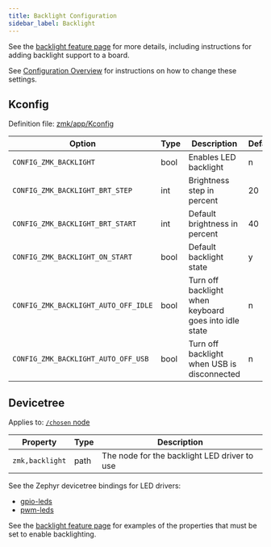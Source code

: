 ```yaml
---
title: Backlight Configuration
sidebar_label: Backlight
---
```


See the [backlight feature page](/docs/features/backlight) for more details, including instructions for adding backlight support to a board.

See [Configuration Overview](/docs/config) for instructions on how to change these settings.

## Kconfig

Definition file: [zmk/app/Kconfig](https://github.com/zmkfirmware/zmk/blob/main/app/Kconfig)

| Option                               | Type | Description                                           | Default |
| ------------------------------------ | ---- | ----------------------------------------------------- | ------- |
| `CONFIG_ZMK_BACKLIGHT`               | bool | Enables LED backlight                                 | n       |
| `CONFIG_ZMK_BACKLIGHT_BRT_STEP`      | int  | Brightness step in percent                            | 20      |
| `CONFIG_ZMK_BACKLIGHT_BRT_START`     | int  | Default brightness in percent                         | 40      |
| `CONFIG_ZMK_BACKLIGHT_ON_START`      | bool | Default backlight state                               | y       |
| `CONFIG_ZMK_BACKLIGHT_AUTO_OFF_IDLE` | bool | Turn off backlight when keyboard goes into idle state | n       |
| `CONFIG_ZMK_BACKLIGHT_AUTO_OFF_USB`  | bool | Turn off backlight when USB is disconnected           | n       |

## Devicetree

Applies to: [`/chosen` node](https://docs.zephyrproject.org/latest/build/dts/intro.html#aliases-and-chosen-nodes)

| Property        | Type | Description                                  |
| --------------- | ---- | -------------------------------------------- |
| `zmk,backlight` | path | The node for the backlight LED driver to use |

See the Zephyr devicetree bindings for LED drivers:

- [gpio-leds](https://docs.zephyrproject.org/latest/build/dts/api/bindings/gpio/gpio-leds.html)
- [pwm-leds](https://docs.zephyrproject.org/latest/build/dts/api/bindings/led/pwm-leds.html)

See the [backlight feature page](/docs/features/backlight) for examples of the properties that must be set to enable backlighting.
